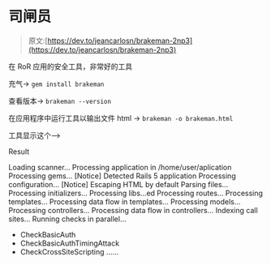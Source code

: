 # 司闸员

> 原文:[https://dev.to/jeancarlosn/brakeman-2np3](https://dev.to/jeancarlosn/brakeman-2np3)

在 RoR 应用的安全工具，非常好的工具

充气-> `gem install brakeman`

查看版本-> `brakeman --version`

在应用程序中运行工具以输出文件 html -> `brakeman -o brakeman.html`

工具显示这个-->

Result

Loading scanner...
Processing application in /home/user/aplication
Processing gems...
[Notice] Detected Rails 5 application
Processing configuration...
[Notice] Escaping HTML by default
Parsing files...
Processing initializers...
Processing libs...ed
Processing routes...
Processing templates...
Processing data flow in templates...
Processing models...
Processing controllers...
Processing data flow in controllers...
Indexing call sites...
Running checks in parallel...
- CheckBasicAuth
- CheckBasicAuthTimingAttack
- CheckCrossSiteScripting
......